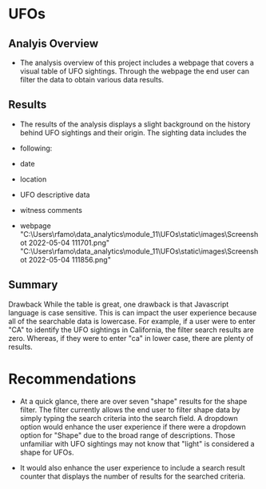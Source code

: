 # UFOs

## Analyis Overview
- The analysis overview of this project includes a webpage that covers a visual table of UFO sightings. Through the webpage the end user can filter the data to obtain various data results.

## Results
- The results of the analysis displays a slight background on the history behind UFO sightings and their origin. The sighting data includes the
- following:

- date
- location
- UFO descriptive data
- witness comments
- webpage
"C:\Users\rfamo\data_analytics\module_11\UFOs\static\images\Screenshot 2022-05-04 111701.png"
"C:\Users\rfamo\data_analytics\module_11\UFOs\static\images\Screenshot 2022-05-04 111856.png"

## Summary
Drawback
While the table is great, one drawback is that Javascript language is case sensitive. This is can impact the user experience because all of the searchable data is lowercase. For example, if a user were to enter "CA" to identify the UFO sightings in California, the filter search results are zero. Whereas, if they were to enter "ca" in lower case, there are plenty of results.

# Recommendations
- At a quick glance, there are over seven "shape" results for the shape filter. The filter currently allows the end user to filter shape data by simply typing the search criteria into the search field. A dropdown option would enhance the user experience if there were a dropdown option for "Shape" due to the broad range of descriptions. Those unfamiliar with UFO sightings may not know that "light" is considered a shape for UFOs.

- It would also enhance the user experience to include a search result counter that displays the number of results for the searched criteria.

